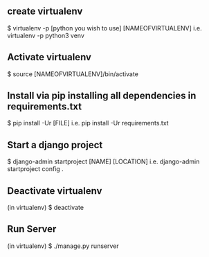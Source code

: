 ## create virtualenv
$ virtualenv -p [python you wish to use] [NAMEOFVIRTUALENV]
i.e. virtualenv -p python3 venv

## Activate virtualenv
$ source [NAMEOFVIRTUALENV]/bin/activate

## Install via pip installing all dependencies in requirements.txt
$ pip install -Ur [FILE]
i.e. pip install -Ur requirements.txt

## Start a django project
$ django-admin startproject [NAME] [LOCATION]
i.e. django-admin startproject config .

## Deactivate virtualenv
(in virtualenv)
$ deactivate 

## Run Server
(in virtualenv)
$ ./manage.py runserver
